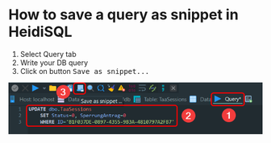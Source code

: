 # How to save a query as snippet in HeidiSQL

1. Select Query tab
2. Write your DB query
3. Click on button <kbd>Save as snippet...</kbd>

![save-query-as-snippet](images/save-query-as-snippet.png)